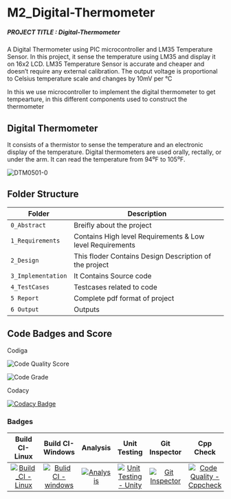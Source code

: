 # M2_Digital-Thermometer
##### PROJECT TITLE : Digital-Thermometer
A Digital Thermometer using PIC microcontroller and LM35 Temperature Sensor. In this project, it sense the temperature using LM35 and display it on 16x2 LCD. LM35 Temperature Sensor is accurate and cheaper and doesn’t require any external calibration. The output voltage is proportional to Celsius temperature scale and changes by 10mV per °C

In this we use microcontroller to implement the digital thermometer to get tempearture, in this different components used to construct the thermometer
## Digital Thermometer

It consists of a thermistor to sense the temperature and an electronic display of the temperature. Digital thermometers are used orally, rectally, or under the arm. It can read the temperature from 94⁰F to 105⁰F.

![DTM0501-0](https://user-images.githubusercontent.com/101176652/164695563-284ab8d2-b00e-424d-a0ba-06ffe263450c.jpg)

## Folder Structure
|Folder             | Description |
|-------------------| -----------------------------------------|
| `0_Abstract`      | Breifly about the project |
| `1_Requirements`  | Contains High level Requirements & Low level Requirements  |
| `2_Design`        | This floder Contains Design Description of the project |
| `3_Implementation`| It Contains Source code |
| `4_TestCases`     | Testcases related to code |
| `5 Report`        | Complete pdf format of project |
| `6 Output`        | Outputs |

## Code Badges and Score

Codiga

![Code Quality Score](https://api.codiga.io/project/33038/score/svg)

![Code Grade](https://api.codiga.io/project/33038/status/svg)

Codacy

[![Codacy Badge](https://app.codacy.com/project/badge/Grade/2ea067d256de47c4834f2f970210fefc)](https://www.codacy.com/gh/bhsmadhuri/M2_Digital-Thermometer/dashboard?utm_source=github.com&amp;utm_medium=referral&amp;utm_content=bhsmadhuri/M2_Digital-Thermometer&amp;utm_campaign=Badge_Grade)

### Badges
|Build CI-Linux|Build CI-Windows|Analysis|Unit Testing |Git Inspector| Cpp Check |
|:--:|:--:|:--:|:--:|:--:|:--:|
|[![Build_CI - Linux](https://github.com/bhsmadhuri/M2_Digital-Thermometer/actions/workflows/linux.yml/badge.svg)](https://github.com/bhsmadhuri/M2_Digital-Thermometer/actions/workflows/linux.yml)|[![Bulid CI - windows](https://github.com/bhsmadhuri/M2_Digital-Thermometer/actions/workflows/windows.yml/badge.svg)](https://github.com/bhsmadhuri/M2_Digital-Thermometer/actions/workflows/windows.yml)|[![Analysis](https://github.com/bhsmadhuri/M2_Digital-Thermometer/actions/workflows/Analysis.yml/badge.svg)](https://github.com/bhsmadhuri/M2_Digital-Thermometer/actions/workflows/Analysis.yml)|[![Unit Testing - Unity](https://github.com/bhsmadhuri/M2_Digital-Thermometer/actions/workflows/unit_test.yml/badge.svg)](https://github.com/bhsmadhuri/M2_Digital-Thermometer/actions/workflows/unit_test.yml)|[![Git Inspector](https://github.com/bhsmadhuri/M2_Digital-Thermometer/actions/workflows/gitinsp.yml/badge.svg)](https://github.com/bhsmadhuri/M2_Digital-Thermometer/actions/workflows/gitinsp.yml)|[![Code Quality - Cppcheck](https://github.com/bhsmadhuri/M2_Digital-Thermometer/actions/workflows/c-cpp.yml/badge.svg)](https://github.com/bhsmadhuri/M2_Digital-Thermometer/actions/workflows/c-cpp.yml)|

